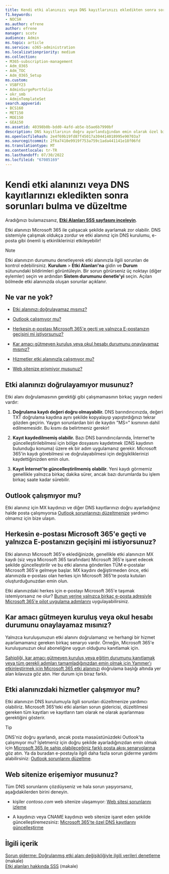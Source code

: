 ```yaml
---
title: Kendi etki alanınızı veya DNS kayıtlarınızı ekledikten sonra sorunları bulma ve düzeltme
f1.keywords:
- NOCSH
ms.author: efrene
author: efrene
manager: scotv
audience: Admin
ms.topic: article
ms.service: o365-administration
ms.localizationpriority: medium
ms.collection:
- M365-subscription-management
- Adm_O365
- Adm_TOC
- Adm_O365_Setup
ms.custom:
- VSBFY23
- AdminSurgePortfolio
- okr_smb
- AdminTemplateSet
search.appverid:
- BCS160
- MET150
- MOE150
- GEA150
ms.assetid: 40398b0b-bdd0-4afd-ab5e-b5ae6b7990bf
description: DNS kayıtlarının doğru ayarlandığından emin olarak özel bir etki alanı ayarlarken karşılaştığınız sorunları izlemeyi öğrenin.
ms.openlocfilehash: 2e4f69b19fd87f45017a304414018995e90703a7
ms.sourcegitcommit: 2f6a7410e9919f753a759c1ada441141e18f06fd
ms.translationtype: MT
ms.contentlocale: tr-TR
ms.lasthandoff: 07/30/2022
ms.locfileid: "67085169"
---
```

# <a name="find-and-fix-issues-after-adding-your-domain-or-dns-records"></a>Kendi etki alanınızı veya DNS kayıtlarınızı ekledikten sonra sorunları bulma ve düzeltme

 Aradığınızı bulamazsanız, **[Etki Alanları SSS sayfasını inceleyin](../setup/domains-faq.yml)**. 
  
Etki alanınızı Microsoft 365 ile çalışacak şekilde ayarlamak zor olabilir. DNS sistemiyle çalışmak oldukça zordur ve etki alanınız için DNS kurulumu, e-posta gibi önemli iş etkinliklerinizi etkileyebilir!

> [!NOTE]
> Etki alanınızın durumunu denetleyerek etki alanınızla ilgili sorunları de kontrol edebilirsiniz. **Kurulum** > **Etki Alanları'na** gidin ve **Durum** sütunundaki bildirimleri görüntüleyin. Bir sorun görürseniz üç noktayı (diğer eylemler) seçin ve ardından **Sistem durumunu denetle'yi** seçin. Açılan bölmede etki alanınızda oluşan sorunlar açıklanır.
  
## <a name="whats-going-on"></a>Ne var ne yok?

- [Etki alanınızı doğrulayamaz mısınız?](#cant-verify-your-domain)
    
- [Outlook çalışmıyor mu?](#outlook-isnt-working)
    
- [Herkesin e-postası Microsoft 365'e geçti ve yalnızca E-postanızın geçişini mi istiyorsunuz?](#everyones-email-got-switched-to-microsoft-365-and-you-only-wanted-your-email-to-switch)

- [Kar amacı gütmeyen kuruluş veya okul hesabı durumunu onaylayamaz mısınız?](#cant-confirm-non-profit-or-school-account-status)

- [Hizmetler etki alanınızla çalışmıyor mu?](#services-not-working-with-your-domain)
    
- [Web sitenize erişmiyor musunuz?](#accessing-your-website-isnt-working)

## <a name="cant-verify-your-domain"></a>Etki alanınızı doğrulayamıyor musunuz?

Etki alanı doğrulamasının gerektiği gibi çalışmamasının birkaç yaygın nedeni vardır:
  
1. **Doğrulama kaydı değeri doğru olmayabilir.** DNS barındırıcınızda, değeri TXT doğrulama kaydına aynı şekilde kopyalayıp yapıştırdığınızı tekrar gözden geçirin. Yaygın sorunlardan biri de kaydın "MS=" kısmının dahil edilmemesidir. Bu kısmı da belirtmeniz gerekir! 
    
2. **Kayıt kaydedilmemiş olabilir.** Bazı DNS barındırıcılarında, İnternet'te güncelleştirilebilmesi için bölge dosyasını kaydetmek (DNS kaydının bulunduğu konuma) üzere ek bir adım uygulamanız gerekir. Microsoft 365'in kaydı görebilmesi ve doğrulayabilmesi için değişikliklerinizi kaydettiğinizden emin olun. 
    
3. **Kayıt İnternet'te güncelleştirilmemiş olabilir.** Yeni kaydı görmemiz genellikle yalnızca birkaç dakika sürer, ancak bazı durumlarda bu işlem birkaç saate kadar sürebilir. 
    
## <a name="outlook-isnt-working"></a>Outlook çalışmıyor mu?

Etki alanınız için MX kaydınızı ve diğer DNS kayıtlarınızı doğru ayarladığınız halde posta çalışmıyorsa [Outlook sorunlarınızı düzeltmenize](/exchange/troubleshoot/outlook-connectivity/outlook-connection-issues) yardımcı olmamız için bize ulaşın.
  
## <a name="everyones-email-got-switched-to-microsoft-365-and-you-only-wanted-your-email-to-switch"></a>Herkesin e-postası Microsoft 365'e geçti ve yalnızca E-postanızın geçişini mi istiyorsunuz?
<a name="BKMK_EmailSwitched"> </a>

Etki alanınızı Microsoft 365'e eklediğinizde, genellikle etki alanınızın MX kaydı (siz veya Microsoft 365 tarafından) Microsoft 365'e işaret edecek şekilde güncelleştirilir ve bu etki alanına gönderilen TÜM e-postalar Microsoft 365'e gelmeye başlar. MX kaydını değiştirmeden önce, etki alanınızda e-postası olan herkes için Microsoft 365'te posta kutuları oluşturduğunuzdan emin olun.
  
Etki alanınızdaki herkes için e-postayı Microsoft 365'e taşımak istemiyorsanız ne olur? [Bunun yerine yalnızca birkaç e-posta adresiyle Microsoft 365'e pilot uygulama adımlarını](../setup/domains-faq.yml) uygulayabilirsiniz.
  
## <a name="cant-confirm-non-profit-or-school-account-status"></a>Kar amacı gütmeyen kuruluş veya okul hesabı durumunu onaylayamaz mısınız?
<a name="BKMK_validateAcct"> </a>

Yalnızca kuruluşunuzun etki alanını doğrulamanız ve herhangi bir hizmet ayarlamamanız gereken birkaç senaryo vardır. Örneğin, Microsoft 365'e kuruluşunuzun okul aboneliğine uygun olduğunu kanıtlamak için.
  
[Sahipliği, kar amacı gütmeyen kuruluş veya eğitim durumunu kanıtlamak veya tüm gerekli adımları tamamladığınızdan emin olmak için Yammer'ı etkinleştirmek için Microsoft 365 etki alanınızı](../setup/domains-faq.yml) doğrulama başlığı altında yer alan kılavuza göz atın. Her durum için biraz farklı. 
  
## <a name="services-not-working-with-your-domain"></a>Etki alanınızdaki hizmetler çalışmıyor mu?

Etki alanınızın DNS kurulumuyla ilgili sorunları düzeltmenize yardımcı olabiliriz. Microsoft 365'teki etki alanları sorun gidericisi, düzeltilmesi gereken tüm kayıtları ve kayıtların tam olarak ne olarak ayarlanması gerektiğini gösterir. 

> [!TIP]
> DNS'niz doğru ayarlandı, ancak posta masaüstünüzdeki Outlook'ta çalışmıyor mu? İşletmeniz için doğru şekilde ayarladığınızdan emin olmak için [Microsoft 365 ile sahip olabileceğiniz farklı posta akışı senaryolarına](/exchange/mail-flow-best-practices/mail-flow-best-practices) göz atın. Ya da buradan e-postayla ilgili daha fazla sorun giderme yardımı alabilirsiniz: [Outlook sorunlarını düzeltme](/exchange/troubleshoot/outlook-connectivity/outlook-connection-issues). 
  
## <a name="accessing-your-website-isnt-working"></a>Web sitenize erişemiyor musunuz?

Tüm DNS sorunlarını çözdüyseniz ve hala sorun yaşıyorsanız, aşağıdakilerden birini deneyin.
  
- kişiler *contoso.com* web sitenize ulaşamıyor: [Web sitesi sorunlarını izleme](../setup/add-domain.md)
    
- A kaydınızı veya CNAME kaydınızı web sitenize işaret eden şekilde güncelleştiremezsiniz: [Microsoft 365'te özel DNS kayıtlarını güncelleştirme](../setup/add-domain.md)

## <a name="related-content"></a>İlgili içerik

[Sorun giderme: Doğrulanmış etki alanı değişikliğiyle ilgili verileri denetleme](/azure/active-directory/reports-monitoring/troubleshoot-audit-data-verified-domain) (makale)\
[Etki alanları hakkında SSS](../setup/domains-faq.yml) (makale)

